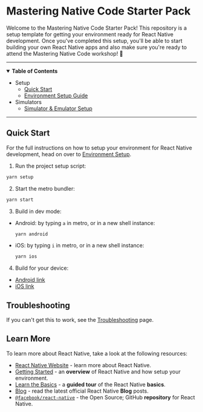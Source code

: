 # Mastering Native Code Starter Pack

Welcome to the Mastering Native Code Starter Pack! This repository is a setup template for getting your environment ready for React Native development. Once you've completed this setup, you'll be able to start building your own React Native apps and also make sure you're ready to attend the Mastering Native Code workshop! :tada:

---

<details open>
  <summary><strong>Table of Contents</strong></summary>

- Setup
  - [Quick Start](#quick-start)
  - [Environment Setup Guide](./docs/environment-setup-guide.md)
- Simulators
  - [Simulator & Emulator Setup](./docs/simulators-setup.md)
  </details>

---

## Quick Start

For the full instructions on how to setup your environment for React Native development, head on over to [Environment Setup](./docs/environment-setup-guide.md).

1. Run the project setup script:

```bash
yarn setup
```

2. Start the metro bundler:

```bash
yarn start
```

3. Build in dev mode:

- Android: by typing `a` in metro, or in a new shell instance:

  ```bash
  yarn android
  ```

- iOS: by typing `i` in metro, or in a new shell instance:

  ```bash
  yarn ios
  ```

4. Build for your device:

- [Android link](./docs/simulators-setup.md#yarn-android)
- [iOS link](./docs/simulators-setup.md#launching-a-specific-simulator)

## Troubleshooting

If you can't get this to work, see the [Troubleshooting](https://reactnative.dev/docs/troubleshooting) page.

## Learn More

To learn more about React Native, take a look at the following resources:

- [React Native Website](https://reactnative.dev) - learn more about React Native.
- [Getting Started](https://reactnative.dev/docs/environment-setup) - an **overview** of React Native and how setup your environment.
- [Learn the Basics](https://reactnative.dev/docs/getting-started) - a **guided tour** of the React Native **basics**.
- [Blog](https://reactnative.dev/blog) - read the latest official React Native **Blog** posts.
- [`@facebook/react-native`](https://github.com/facebook/react-native) - the Open Source; GitHub **repository** for React Native.
